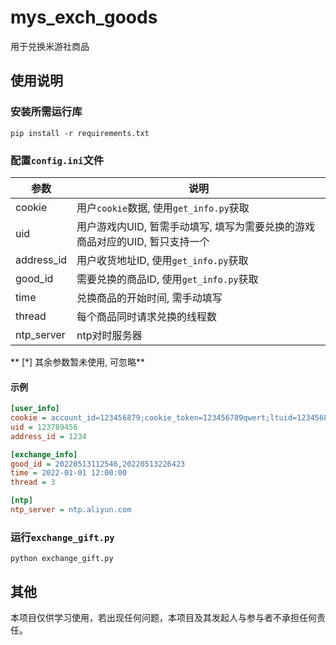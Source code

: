 # mys_exch_goods
用于兑换米游社商品

## 使用说明

### 安装所需运行库

`pip install -r requirements.txt`

### 配置`config.ini`文件

| 参数       | 说明                                                         |
| ---------- | ------------------------------------------------------------ |
| cookie     | 用户`cookie`数据, 使用`get_info.py`获取                      |
| uid        | 用户游戏内UID, 暂需手动填写, 填写为需要兑换的游戏商品对应的UID, 暂只支持一个 |
| address_id | 用户收货地址ID, 使用`get_info.py`获取                        |
| good_id    | 需要兑换的商品ID, 使用`get_info.py`获取                      |
| time       | 兑换商品的开始时间, 需手动填写                               |
| thread     | 每个商品同时请求兑换的线程数                                 |
| ntp_server | ntp对时服务器                                                |

** [\*] 其余参数暂未使用, 可忽略**

#### 示例

```ini
[user_info]
cookie = account_id=123456879;cookie_token=123456789qwert;ltuid=123456879;aliyungf_tc=123456789qwe;login_ticket=123456789qwert;
uid = 123789456
address_id = 1234

[exchange_info]
good_id = 20220513112546,20220513226423
time = 2022-01-01 12:00:00
thread = 3

[ntp]
ntp_server = ntp.aliyun.com
```

### 运行`exchange_gift.py`

`python exchange_gift.py`

## 其他

本项目仅供学习使用，若出现任何问题，本项目及其发起人与参与者不承担任何责任。
